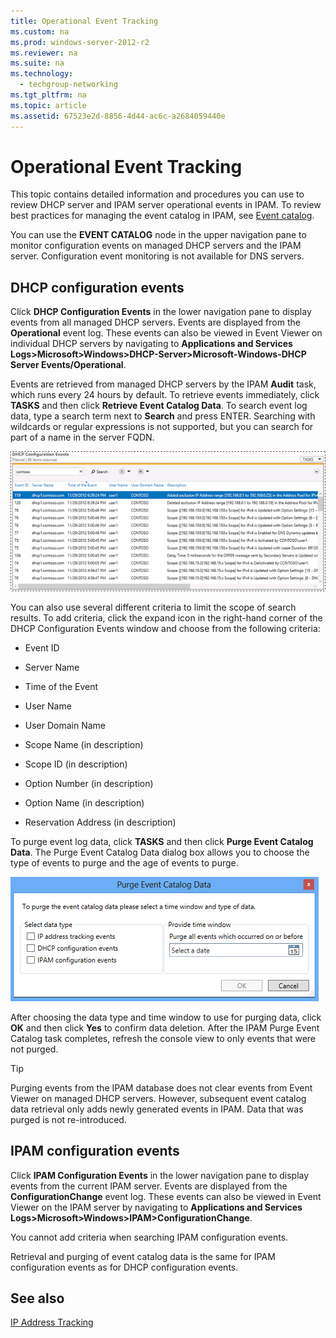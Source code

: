 ```yaml
---
title: Operational Event Tracking
ms.custom: na
ms.prod: windows-server-2012-r2
ms.reviewer: na
ms.suite: na
ms.technology: 
  - techgroup-networking
ms.tgt_pltfrm: na
ms.topic: article
ms.assetid: 67523e2d-8856-4d44-ac6c-a2684059440e
---
```

# Operational Event Tracking
This topic contains detailed information and procedures you can use to review DHCP server and IPAM server operational events in IPAM. To review best practices for managing the event catalog in IPAM, see [Event catalog](../Topic/Best-Practices.md#event_catalog).  
  
You can use the **EVENT CATALOG** node in the upper navigation pane to monitor configuration events on managed DHCP servers and the IPAM server. Configuration event monitoring is not available for DNS servers.  
  
## DHCP configuration events  
Click **DHCP Configuration Events** in the lower navigation pane to display events from all managed DHCP servers. Events are displayed from the **Operational** event log. These events can also be viewed in Event Viewer on individual DHCP servers by navigating to **Applications and Services Logs>Microsoft>Windows>DHCP\-Server>Microsoft\-Windows\-DHCP Server Events\/Operational**.  
  
Events are retrieved from managed DHCP servers by the IPAM **Audit** task, which runs every 24 hours by default. To retrieve events immediately, click **TASKS** and then click **Retrieve Event Catalog Data**. To search event log data, type a search term next to **Search** and press ENTER. Searching with wildcards or regular expressions is not supported, but you can search for part of a name in the server FQDN.  
  
![](../Image/IPAM_search.gif)  
  
You can also use several different criteria to limit the scope of search results. To add criteria, click the expand icon in the right\-hand corner of the DHCP Configuration Events window and choose from the following criteria:  
  
-   Event ID  
  
-   Server Name  
  
-   Time of the Event  
  
-   User Name  
  
-   User Domain Name  
  
-   Scope Name \(in description\)  
  
-   Scope ID \(in description\)  
  
-   Option Number \(in description\)  
  
-   Option Name \(in description\)  
  
-   Reservation Address \(in description\)  
  
To purge event log data, click **TASKS** and then click **Purge Event Catalog Data**. The Purge Event Catalog Data dialog box allows you to choose the type of events to purge and the age of events to purge.  
  
![](../Image/IPAM_purge-events.gif)  
  
After choosing the data type and time window to use for purging data, click **OK** and then click **Yes** to confirm data deletion. After the IPAM Purge Event Catalog task completes, refresh the console view to only events that were not purged.  
  
> [!TIP]  
> Purging events from the IPAM database does not clear events from Event Viewer on managed DHCP servers. However, subsequent event catalog data retrieval only adds newly generated events in IPAM. Data that was purged is not re\-introduced.  
  
## IPAM configuration events  
Click **IPAM Configuration Events** in the lower navigation pane to display events from the current IPAM server. Events are displayed from the **ConfigurationChange** event log. These events can also be viewed in Event Viewer on the IPAM server by navigating to **Applications and Services Logs>Microsoft>Windows>IPAM>ConfigurationChange**.  
  
You cannot add criteria when searching IPAM configuration events.  
  
Retrieval and purging of event catalog data is the same for IPAM configuration events as for DHCP configuration events.  
  
## See also  
[IP Address Tracking](../Topic/IP-Address-Tracking.md)  
  
